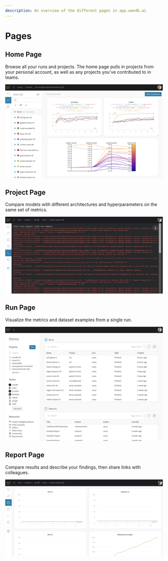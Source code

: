 ```yaml
---
description: An overview of the different pages in app.wandb.ai
---
```


# Pages

## Home Page

Browse all your runs and projects. The home page pulls in projects from your personal account, as well as any projects you've contributed to in teams. 

![](../../.gitbook/assets/image%20%2844%29.png)

## Project Page

Compare models with different architectures and hyperparameters on the same set of metrics.

![](../../.gitbook/assets/image%20%2831%29.png)

## Run Page

Visualize the metrics and dataset examples from a single run.

![](../../.gitbook/assets/image%20%2819%29.png)

## Report Page

Compare results and describe your findings, then share links with colleagues.

![](../../.gitbook/assets/image%20%2834%29.png)

